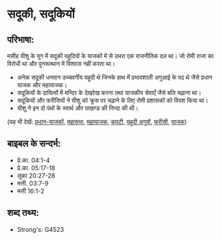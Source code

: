 # सदूकी, सदूकियों #

## परिभाषा: ##

मसीह यीशु के युग में सदूकी यहूदियों के याजकों में से उभरा एक राजनीतिक दल था।  जो रोमी राजा का विरोधी था और पुनरूत्थान में विश्वास नहीं करता था।

* अनेक सदूकी धनवान उच्चवर्गीय यहूदी थे जिनके हाथ में प्रभावशाली अगुआई के पद थे जैसे प्रधान याजक और महायाजक।
* सदूकियों के दायित्वों में मन्दिर के देखरेख करना तथा याजकीय सेवाएँ जैसे बलि चढ़ाना था।
* सदूकियों और फरीसियों ने यीशु को क्रूस पर चढ़ाने के लिए रोमी प्रशासकों को विवश किया था।
* यीशु ने इन दो पंथों के स्वार्थ और पाखण्ड की निन्दा की थी।

(यह भी देखें: [प्रधान-याजकों](../chiefpriests.md), [महासभा](../council.md), [महायाजक](../highpriest.md), [कपटी](../hypocrite.md), [यहूदी अगुवों](../jewishleaders.md), [फरीसी](../pharisee.md), [याजक](../priest.md))

## बाइबल के सन्दर्भ: ##

* प्रे.का. 04:1-4
* प्रे.का. 05:17-18
* लूका 20:27-28
* मत्ती. 03:7-9
* मत्ती 16:1-2

## शब्द तथ्य: ##

* Strong's: G4523
